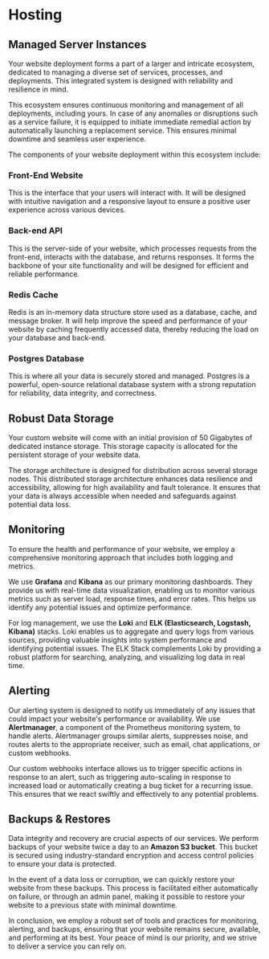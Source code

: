 # Hosting

## Managed Server Instances
Your website deployment forms a part of a larger and intricate ecosystem, dedicated to managing a diverse set of services, processes, and deployments. This integrated system is designed with reliability and resilience in mind.

This ecosystem ensures continuous monitoring and management of all deployments, including yours. In case of any anomalies or disruptions such as a service failure, it is equipped to initiate immediate remedial action by automatically launching a replacement service. This ensures minimal downtime and seamless user experience.

The components of your website deployment within this ecosystem include:

### Front-End Website
This is the interface that your users will interact with. It will be designed with intuitive navigation and a responsive layout to ensure a positive user experience across various devices.

### Back-end API
This is the server-side of your website, which processes requests from the front-end, interacts with the database, and returns responses. It forms the backbone of your site functionality and will be designed for efficient and reliable performance.

### Redis Cache
Redis is an in-memory data structure store used as a database, cache, and message broker. It will help improve the speed and performance of your website by caching frequently accessed data, thereby reducing the load on your database and back-end.

### Postgres Database
This is where all your data is securely stored and managed. Postgres is a powerful, open-source relational database system with a strong reputation for reliability, data integrity, and correctness.

## Robust Data Storage
Your custom website will come with an initial provision of 50 Gigabytes of dedicated instance storage. This storage capacity is allocated for the persistent storage of your website data.

The storage architecture is designed for distribution across several storage nodes. This distributed storage architecture enhances data resilience and accessibility, allowing for high availability and fault tolerance. It ensures that your data is always accessible when needed and safeguards against potential data loss.

## Monitoring

To ensure the health and performance of your website, we employ a comprehensive monitoring approach that includes both logging and metrics.

We use **Grafana** and **Kibana** as our primary monitoring dashboards. They provide us with real-time data visualization, enabling us to monitor various metrics such as server load, response times, and error rates. This helps us identify any potential issues and optimize performance.

For log management, we use the **Loki** and **ELK (Elasticsearch, Logstash, Kibana)** stacks. Loki enables us to aggregate and query logs from various sources, providing valuable insights into system performance and identifying potential issues. The ELK Stack complements Loki by providing a robust platform for searching, analyzing, and visualizing log data in real time.

## Alerting

Our alerting system is designed to notify us immediately of any issues that could impact your website's performance or availability. We use **Alertmanager**, a component of the Prometheus monitoring system, to handle alerts. Alertmanager groups similar alerts, suppresses noise, and routes alerts to the appropriate receiver, such as email, chat applications, or custom webhooks.

Our custom webhooks interface allows us to trigger specific actions in response to an alert, such as triggering auto-scaling in response to increased load or automatically creating a bug ticket for a recurring issue. This ensures that we react swiftly and effectively to any potential problems.

## Backups & Restores

Data integrity and recovery are crucial aspects of our services. We perform backups of your website twice a day to an **Amazon S3 bucket**. This bucket is secured using industry-standard encryption and access control policies to ensure your data is protected.

In the event of a data loss or corruption, we can quickly restore your website from these backups. This process is facilitated either automatically on failure, or through an admin panel, making it possible to restore your website to a previous state with minimal downtime.

In conclusion, we employ a robust set of tools and practices for monitoring, alerting, and backups, ensuring that your website remains secure, available, and performing at its best. Your peace of mind is our priority, and we strive to deliver a service you can rely on.